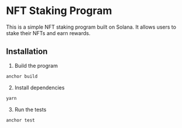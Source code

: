 # NFT Staking Program

This is a simple NFT staking program built on Solana. It allows users to stake their NFTs and earn rewards.

## Installation

1. Build the program
```bash
anchor build
```
2. Install dependencies
```bash
yarn
```
3. Run the tests
```bash
anchor test
```